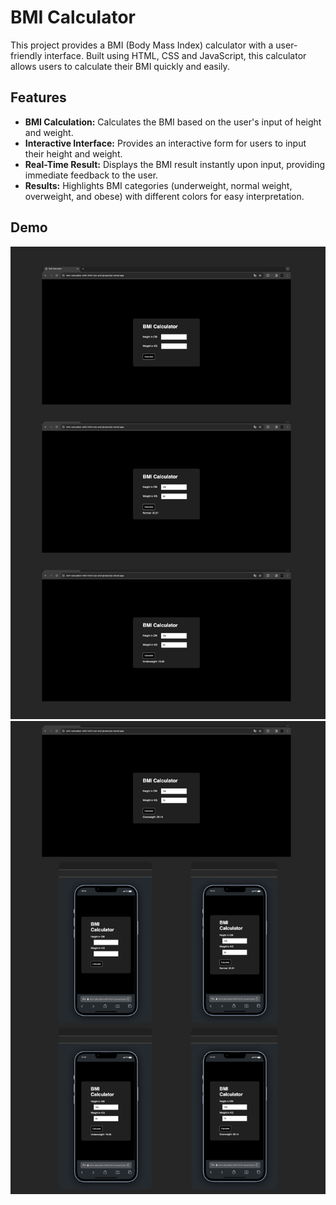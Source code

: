 # BMI Calculator

This project provides a BMI (Body Mass Index) calculator with a user-friendly interface. Built using HTML, CSS and JavaScript, this calculator allows users to calculate their BMI quickly and easily.

## Features

- **BMI Calculation:** Calculates the BMI based on the user's input of height and weight.
- **Interactive Interface:** Provides an interactive form for users to input their height and weight.
- **Real-Time Result:** Displays the BMI result instantly upon input, providing immediate feedback to the user.
- **Results:** Highlights BMI categories (underweight, normal weight, overweight, and obese) with different colors for easy interpretation.


## Demo

![BMI Calculator Image](https://github.com/BGWEB08/README.md-IMAGES/blob/main/JavaScript%20Trials/BMI%20Calculator/bm%C4%B1calculator-img.png?raw=true)
![BMI Calculator Image](https://github.com/BGWEB08/README.md-IMAGES/blob/main/JavaScript%20Trials/BMI%20Calculator/bm%C4%B1calculator-img-2.png?raw=true)
